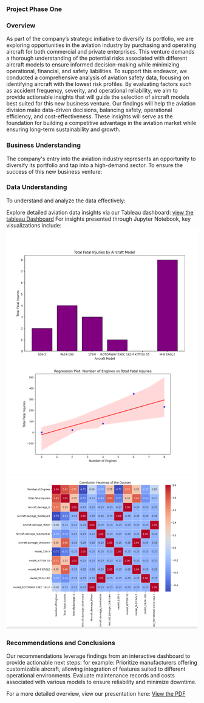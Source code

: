 ### Project Phase One
### Overview
As part of the company’s strategic initiative to diversify its portfolio, we are exploring opportunities in the aviation industry by purchasing and operating aircraft for both commercial and private enterprises. This venture demands a thorough understanding of the potential risks associated with different aircraft models to ensure informed decision-making while minimizing operational, financial, and safety liabilities.
To support this endeavor, we conducted a comprehensive analysis of aviation safety data, focusing on identifying aircraft with the lowest risk profiles. By evaluating factors such as accident frequency, severity, and operational reliability, we aim to provide actionable insights that will guide the selection of aircraft models best suited for this new business venture.
Our findings will help the aviation division make data-driven decisions, balancing safety, operational efficiency, and cost-effectiveness. These insights will serve as the foundation for building a competitive advantage in the aviation market while ensuring long-term sustainability and growth.

### Business Understanding
The company's entry into the aviation industry represents an opportunity to diversify its portfolio and tap into a high-demand sector. To ensure the success of this new business venture:

### Data Understanding
To understand and analyze the data effectively:

Explore detailed aviation data insights via our Tableau dashboard: 
[view the tableau Dashboard](https://github.com/Cornelius-ngatia/dsc-phase-1-project-v3/blob/9ba0dad7d38b4ccdc353746571d76babb039dd18/Tableau%20Dashboard%20link)
For insights presented through Jupyter Notebook, key visualizations include:
![Image alt](https://github.com/Cornelius-ngatia/dsc-phase-1-project-v3/blob/45bb2f25537c710a56131ad5a79e62a926b038a4/Box%20plot%20.png)
![Image alt](https://github.com/Cornelius-ngatia/dsc-phase-1-project-v3/blob/7eca7fb8d6a684892077f5b044aa3767a816d5c7/Regression%20plot.png)
![Image alt](https://github.com/Cornelius-ngatia/dsc-phase-1-project-v3/blob/5323c72ed80fbe95f6efd9049bc265be1f59181f/Screenshot%202025-03-30%20095857.png)

### Recommendations and Conclusions
Our recommendations leverage findings from an interactive dashboard to provide actionable next steps:
for example:
Prioritize manufacturers offering customizable aircraft, allowing integration of features suited to different operational environments.
Evaluate maintenance records and costs associated with various models to ensure reliability and minimize downtime.

For a more detailed overview, view our presentation here:
[View the PDF](https://github.com/Cornelius-ngatia/dsc-phase-1-project-v3/blob/0ea576bf0ee8649b97f051195f96c84fed279e08/Presentation%20Phase%201%20project.pdf)


